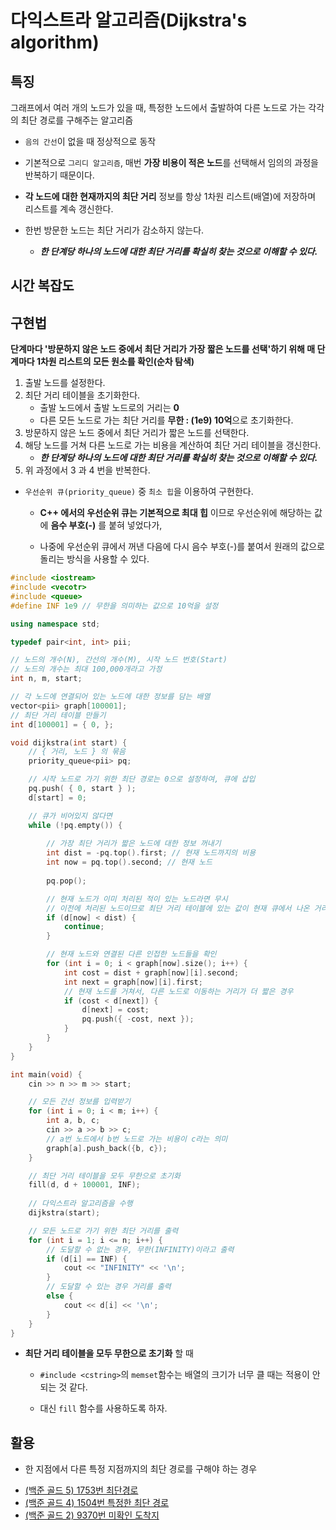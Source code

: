 # 다익스트라 알고리즘(Dijkstra's algorithm)

## 특징

그래프에서 여러 개의 노드가 있을 때, 특정한 노드에서 출발하여 다른 노드로 가는 각각의 최단 경로를 구해주는 알고리즘

* `음의 간선`이 없을 때 정상적으로 동작
* 기본적으로 `그리디 알고리즘`, 매번 **가장 비용이 적은 노드**를 선택해서 임의의 과정을 반복하기 때문이다.

* **각 노드에 대한 현재까지의 최단 거리** 정보를 항상 1차원 리스트(배열)에 저장하며 리스트를 계속 갱신한다.

* 한번 방문한 노드는 최단 거리가 감소하지 않는다.
  * ***한 단계당 하나의 노드에 대한 최단 거리를 확실히 찾는 것으로 이해할 수 있다.***  

## 시간 복잡도

## 구현법

**단계마다 '방문하지 않은 노드 중에서 최단 거리가 가장 짧은 노드를 선택'하기 위해 매 단계마다 1차원 리스트의 모든 원소를 확인(순차 탐색)**

1. 출발 노드를 설정한다.
2. 최단 거리 테이블을 초기화한다.
   * 출발 노드에서 출발 노드로의 거리는 **0**
   * 다른 모든 노드로 가는 최단 거리를 **무한 : (1e9) 10억**으로 초기화한다. 
3. 방문하지 않은 노드 중에서 최단 거리가 짧은 노드를 선택한다.
4. 해당 노드를 거쳐 다른 노드로 가는 비용을 계산하여 최단 거리 테이블을 갱신한다.
    * ***한 단계당 하나의 노드에 대한 최단 거리를 확실히 찾는 것으로 이해할 수 있다.***
5. 위 과정에서 3 과 4 번을 반복한다.

* `우선순위 큐(priority_queue)` 중 `최소 힙`을 이용하여 구현한다.
  
  * **C++ 에서의 우선순위 큐는 기본적으로 최대 힙** 이므로 우선순위에 해당하는 값에 **음수 부호(-)** 를 붙혀 넣었다가, 
  
  * 나중에 우선순위 큐에서 꺼낸 다음에 다시 음수 부호(-)를 붙여서 원래의 값으로 돌리는 방식을 사용할 수 있다. 

```c++
#include <iostream>
#include <vecotr>
#include <queue>
#define INF 1e9 // 무한을 의미하는 값으로 10억을 설정

using namespace std;

typedef pair<int, int> pii;

// 노드의 개수(N), 간선의 개수(M), 시작 노드 번호(Start)
// 노드의 개수는 최대 100,000개라고 가정
int n, m, start;

// 각 노드에 연결되어 있는 노드에 대한 정보를 담는 배열
vector<pii> graph[100001];
// 최단 거리 테이블 만들기
int d[100001] = { 0, };

void dijkstra(int start) {
    // { 거리, 노드 } 의 묶음
    priority_queue<pii> pq;

    // 시작 노드로 가기 위한 최단 경로는 0으로 설정하여, 큐에 삽입
    pq.push( { 0, start } );
    d[start] = 0;

    // 큐가 비어있지 않다면
    while (!pq.empty()) {
        
        // 가장 최단 거리가 짧은 노드에 대한 정보 꺼내기
        int dist = -pq.top().first; // 현재 노드까지의 비용 
        int now = pq.top().second; // 현재 노드
        
        pq.pop();

        // 현재 노드가 이미 처리된 적이 있는 노드라면 무시
        // 이전에 처리된 노드이므로 최단 거리 테이블에 있는 값이 현재 큐에서 나온 거리 보다 작은 것 이다.
        if (d[now] < dist) { 
            continue;
        }

        // 현재 노드와 연결된 다른 인접한 노드들을 확인
        for (int i = 0; i < graph[now].size(); i++) {
            int cost = dist + graph[now][i].second;
            int next = graph[now][i].first;
            // 현재 노드를 거쳐서, 다른 노드로 이동하는 거리가 더 짧은 경우
            if (cost < d[next]) {
                d[next] = cost;
                pq.push({ -cost, next });
            }
        }
    }
}

int main(void) {
    cin >> n >> m >> start;

    // 모든 간선 정보를 입력받기
    for (int i = 0; i < m; i++) {
        int a, b, c;
        cin >> a >> b >> c;
        // a번 노드에서 b번 노드로 가는 비용이 c라는 의미
        graph[a].push_back({b, c});
    }

    // 최단 거리 테이블을 모두 무한으로 초기화
    fill(d, d + 100001, INF);
    
    // 다익스트라 알고리즘을 수행
    dijkstra(start);

    // 모든 노드로 가기 위한 최단 거리를 출력
    for (int i = 1; i <= n; i++) {
        // 도달할 수 없는 경우, 무한(INFINITY)이라고 출력
        if (d[i] == INF) {
            cout << "INFINITY" << '\n';
        }
        // 도달할 수 있는 경우 거리를 출력
        else {
            cout << d[i] << '\n';
        }
    }
}
```

* **최단 거리 테이블을 모두 무한으로 초기화** 할 때

  * `#include <cstring>`의 `memset`함수는 배열의 크기가 너무 클 때는 적용이 안되는 것 같다.
  
  * 대신 `fill` 함수를 사용하도록 하자.  

## 활용

* 한 지점에서 다른 특정 지점까지의 최단 경로를 구해야 하는 경우

- [(백준 골드 5) 1753번 최단경로](https://github.com/LeeHyungGeol/Algorithm_BaekJoon/blob/master/%EB%B0%B1%EC%A4%80_if%EB%AC%B8/%5B%EB%B0%B1%EC%A4%80%20%EA%B3%A8%EB%93%9C%205%5D%201753%EB%B2%88.cpp)
- [(백준 골드 4) 1504번 특정한 최단 경로](https://github.com/LeeHyungGeol/Algorithm_BaekJoon/blob/master/%EB%B0%B1%EC%A4%80_if%EB%AC%B8/%EC%B5%9C%EB%8B%A8%20%EA%B2%BD%EB%A1%9C_%ED%8A%B9%EC%A0%95%ED%95%9C%20%EC%B5%9C%EB%8B%A8%EA%B2%BD%EB%A1%9C(%EB%8B%A4%EC%9D%B5%EC%8A%A4%ED%8A%B8%EB%9D%BC%20%EC%9D%91%EC%9A%A9).cpp)
- [(백준 골드 2) 9370번 미확인 도착지](https://github.com/LeeHyungGeol/Algorithm_BaekJoon/blob/master/%EB%B0%B1%EC%A4%80_if%EB%AC%B8/%EC%B5%9C%EB%8B%A8%20%EA%B2%BD%EB%A1%9C_%EB%AF%B8%ED%99%95%EC%9D%B8%20%EB%8F%84%EC%B0%A9%EC%A7%80(%EB%8B%A4%EC%9D%B5%EC%8A%A4%ED%8A%B8%EB%9D%BC%20%EC%9D%91%EC%9A%A9).cpp)
